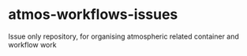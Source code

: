 # atmos-workflows-issues
Issue only repository, for organising atmospheric related container and workflow work
